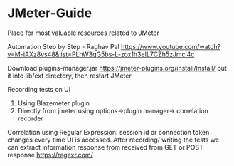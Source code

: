 # JMeter-Guide
Place for most valuable resources related to JMeter


Automation Step by Step - Raghav Pal
https://www.youtube.com/watch?v=M-iAXz8vs48&list=PLhW3qG5bs-L-zox1h3eIL7CZh5zJmci4c

Download plugins-manager.jar
https://jmeter-plugins.org/install/Install/
put it into lib/ext directory, then restart JMeter.

Recording tests on UI
1. Using Blazemeter plugin
2. Directly from jmeter using options->plugin manager-> correlation recorder


Correlation using Regular Expression: 
session id or connection token changes every time UI is accessed. After recording/ writing the tests we can extract information response from received from GET or POST response
https://regexr.com/

